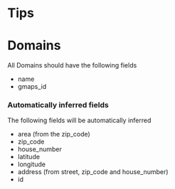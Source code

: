 # Tips

# Domains
All Domains should have the following fields
- name
- gmaps_id



### Automatically inferred fields
The following fields will be automatically inferred
- area (from the zip_code)
- zip_code
- house_number
- latitude
- longitude
- address (from street, zip_code and house_number)
- id